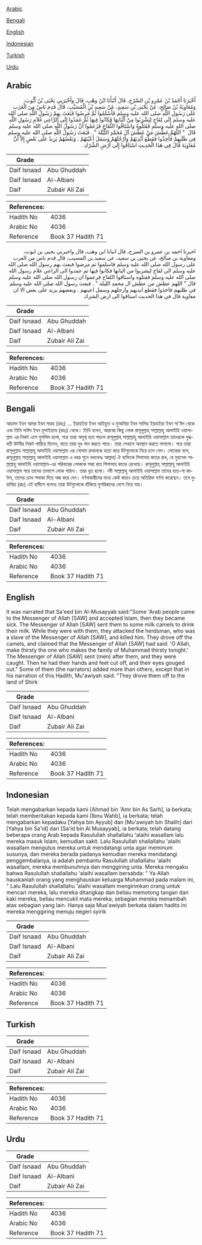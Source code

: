 [Arabic](#arabic)

[Bengali](#bengali)

[English](#english)

[Indonesian](#indonesian)

[Turkish](#turkish)

[Urdu](#urdu)

## Arabic


<div dir="rtl" lang="ar" style={{fontSize:'larger',backgroundColor:'#f8f9fa',padding:20}}>
أَخْبَرَنَا أَحْمَدُ بْنُ عَمْرِو بْنِ السَّرْحِ، قَالَ أَنْبَأَنَا ابْنُ وَهْبٍ، قَالَ وَأَخْبَرَنِي يَحْيَى بْنُ أَيُّوبَ، وَمُعَاوِيَةُ بْنُ صَالِحٍ، عَنْ يَحْيَى بْنِ سَعِيدٍ، عَنْ سَعِيدِ بْنِ الْمُسَيَّبِ، قَالَ قَدِمَ نَاسٌ مِنَ الْعَرَبِ عَلَى رَسُولِ اللَّهِ صلى الله عليه وسلم فَأَسْلَمُوا ثُمَّ مَرِضُوا فَبَعَثَ بِهِمْ رَسُولُ اللَّهِ صلى الله عليه وسلم إِلَى لِقَاحٍ لِيَشْرَبُوا مِنْ أَلْبَانِهَا فَكَانُوا فِيهَا ثُمَّ عَمَدُوا إِلَى الرَّاعِي غُلاَمِ رَسُولِ اللَّهِ صلى الله عليه وسلم فَقَتَلُوهُ وَاسْتَاقُوا اللِّقَاحَ فَزَعَمُوا أَنَّ رَسُولَ اللَّهِ صلى الله عليه وسلم قَالَ ‏ "‏ اللَّهُمَّ عَطِّشَ مَنْ عَطَّشَ آلَ مُحَمَّدٍ اللَّيْلَةَ ‏"‏ ‏.‏ فَبَعَثَ رَسُولُ اللَّهِ صلى الله عليه وسلم فِي طَلَبِهِمْ فَأُخِذُوا فَقَطَّعَ أَيْدِيَهُمْ وَأَرْجُلَهُمْ وَسَمَلَ أَعْيُنَهُمْ ‏.‏ وَبَعْضُهُمْ يَزِيدُ عَلَى بَعْضٍ إِلاَّ أَنَّ مُعَاوِيَةَ قَالَ فِي هَذَا الْحَدِيثِ اسْتَاقُوا إِلَى أَرْضِ الشِّرْكِ ‏.‏
</div>
<div style={{backgroundColor:'#f8f9fa',padding:20, marginBottom: 10}}><table> <thead> <tr> <th>Grade</th> <th></th> </tr> </thead> <tbody> <tr><td>Daif Isnaad</td><td>Abu Ghuddah</td></tr><tr><td>Daif Isnaad</td><td>Al-Albani</td></tr><tr><td>Daif</td><td>Zubair Ali Zai</td></tr></tbody></table><table> <thead> <tr> <th>References:</th> <th></th> </tr> </thead> <tbody><tr><td>Hadith No</td><td>4036</td></tr><tr><td>Arabic No</td><td>4036</td></tr><tr><td>Reference</td><td>Book 37 Hadith 71</td></tr></tbody></table></div>


<div dir="rtl" lang="ar" style={{fontSize:'larger',backgroundColor:'#f8f9fa',padding:20}}>
اخبرنا احمد بن عمرو بن السرح، قال انبانا ابن وهب، قال واخبرني يحيى بن ايوب، ومعاوية بن صالح، عن يحيى بن سعيد، عن سعيد بن المسيب، قال قدم ناس من العرب على رسول الله صلى الله عليه وسلم فاسلموا ثم مرضوا فبعث بهم رسول الله صلى الله عليه وسلم الى لقاح ليشربوا من البانها فكانوا فيها ثم عمدوا الى الراعي غلام رسول الله صلى الله عليه وسلم فقتلوه واستاقوا اللقاح فزعموا ان رسول الله صلى الله عليه وسلم قال " اللهم عطش من عطش ال محمد الليلة " . فبعث رسول الله صلى الله عليه وسلم في طلبهم فاخذوا فقطع ايديهم وارجلهم وسمل اعينهم . وبعضهم يزيد على بعض الا ان معاوية قال في هذا الحديث استاقوا الى ارض الشرك
</div>
<div style={{backgroundColor:'#f8f9fa',padding:20, marginBottom: 10}}><table> <thead> <tr> <th>Grade</th> <th></th> </tr> </thead> <tbody> <tr><td>Daif Isnaad</td><td>Abu Ghuddah</td></tr><tr><td>Daif Isnaad</td><td>Al-Albani</td></tr><tr><td>Daif</td><td>Zubair Ali Zai</td></tr></tbody></table><table> <thead> <tr> <th>References:</th> <th></th> </tr> </thead> <tbody><tr><td>Hadith No</td><td>4036</td></tr><tr><td>Arabic No</td><td>4036</td></tr><tr><td>Reference</td><td>Book 37 Hadith 71</td></tr></tbody></table></div>

## Bengali


<div dir="ltr" lang="bn" style={{fontSize:'larger',backgroundColor:'#f8f9fa',padding:20}}>
আহমদ ইবন আমর ইবন সারহ (রহঃ) ... ইয়াহইয়া ইবন আইয়্যুব ও মুআবিয়া ইবন সালিহ ইয়াহইয়া ইবন সা'ঈদ থেকে এবং তিনি সাঈদ ইবন মুসাইয়্যাব (রহঃ) থেকে। তিনি বলেন, আরবের কিছু লোক রাসূলুল্লাহ্ সাল্লাল্লাহু আলাইহি ওয়াসাল্লাম এর নিকট এসে মুসলিম হলো, পরে তারা অসুস্থ হয়ে পড়লে রাসূলুল্লাহ্ সাল্লাল্লাহু আলাইহি ওয়াসাল্লাম তাদেরকে দুগ্ধবতী উটনীর নিকট পাঠিয়ে দিলেন, যাতে তারা দুধ পান করতে পারে। তারা সেখানে অবস্থান করতে লাগলো। পরে তারা রাসূলুল্লাহ সাল্লাল্লাহু আলাইহি ওয়াসাল্লাম এর গোলাম রাখালকে হত্যা করে উটগুলোকে নিয়ে চলে গেল। লোকেরা বলে, রাসূলুল্লাহ্ সাল্লাল্লাহু আলাইহি ওয়াসাল্লাম এ খবর শুনে বললেনঃ আল্লাহ্! ঐ ব্যক্তিকে পিপাসায় কাতর রাখ, যে মুহাম্মদ সাল্লাল্লাহু আলাইহি ওয়াসাল্লাম-এর পরিবারের লোককে সারা রাত পিপাসায় কাতর রেখেছে। রাসূলুল্লাহ্ সাল্লাল্লাহু আলাইহি ওয়াসাল্লাম পরে তাদের তালাশে লোক পাঠান। তারা ধৃত হলো। নবী সাল্লাল্লাহু আলাইহি ওয়াসাল্লাম তাদের হাত-পা কাটান, তাদের চোখ শলাকা দিয়ে অন্ধ করে দেন। বর্ণনাকারীদের মধ্যে কেউ কারও চেয়ে অতিরিক্ত বর্ণনা করেছেন। তবে মুয়াবিয়া (রাঃ) এই হাদীসে বলেনঃ তারা উটগুলোকে হাঁকিয়ে মুশরিকদের দেশে নিয়ে যায়।
</div>
<div style={{backgroundColor:'#f8f9fa',padding:20, marginBottom: 10}}><table> <thead> <tr> <th>Grade</th> <th></th> </tr> </thead> <tbody> <tr><td>Daif Isnaad</td><td>Abu Ghuddah</td></tr><tr><td>Daif Isnaad</td><td>Al-Albani</td></tr><tr><td>Daif</td><td>Zubair Ali Zai</td></tr></tbody></table><table> <thead> <tr> <th>References:</th> <th></th> </tr> </thead> <tbody><tr><td>Hadith No</td><td>4036</td></tr><tr><td>Arabic No</td><td>4036</td></tr><tr><td>Reference</td><td>Book 37 Hadith 71</td></tr></tbody></table></div>

## English


<div dir="ltr" lang="en" style={{fontSize:'larger',backgroundColor:'#f8f9fa',padding:20}}>
It was narrated that Sa'eed bin Al-Musayyab said:"Some 'Arab people came to the Messenger of Allah [SAW] and accepted Islam, then they became sick. The Messenger of Allah [SAW] sent them to some milk camels to drink their milk. While they were with them, they attacked the herdsman, who was a slave of the Messenger of Allah [SAW], and killed him. They drove off the camels, and claimed that the Messenger of Allah [SAW] had said: 'O Allah, make thirsty the one who makes the family of Muhammad thirsty tonight.' The Messenger of Allah [SAW] sent (men) after them, and they were caught. Then he had their hands and feet cut off, and their eyes gouged out." Some of them (the narrators) added more than others, except that in his narration of this Hadith, Mu'awiyah said: "They drove them off to the land of Shirk
</div>
<div style={{backgroundColor:'#f8f9fa',padding:20, marginBottom: 10}}><table> <thead> <tr> <th>Grade</th> <th></th> </tr> </thead> <tbody> <tr><td>Daif Isnaad</td><td>Abu Ghuddah</td></tr><tr><td>Daif Isnaad</td><td>Al-Albani</td></tr><tr><td>Daif</td><td>Zubair Ali Zai</td></tr></tbody></table><table> <thead> <tr> <th>References:</th> <th></th> </tr> </thead> <tbody><tr><td>Hadith No</td><td>4036</td></tr><tr><td>Arabic No</td><td>4036</td></tr><tr><td>Reference</td><td>Book 37 Hadith 71</td></tr></tbody></table></div>

## Indonesian


<div dir="ltr" lang="id" style={{fontSize:'larger',backgroundColor:'#f8f9fa',padding:20}}>
Telah mengabarkan kepada kami [Ahmad bin 'Amr bin As Sarh], ia berkata; telah memberitakan kepada kami [Ibnu Wahb], ia berkata; telah mengabarkan kepadaku [Yahya bin Ayyub] dan [Mu'awiyah bin Shalih] dari [Yahya bin Sa'id] dari [Sa'id bin Al Musayyab], ia berkata; telah datang beberapa orang Arab kepada Rasulullah shallallahu 'alaihi wasallam lalu mereka masuk Islam, kemudian sakit. Lalu Rasulullah shallallahu 'alaihi wasallam mengutus mereka untuk mendatangi unta agar meminum susunya, dan mereka berada padanya kemudian mereka mendatangi penggembalanya, ia adalah pembantu Rasulullah shallallahu 'alaihi wasallam, mereka membunuhnya dan menggiring unta. Mereka mengaku bahwa Rasulullah shallallahu 'alaihi wasallam bersabda: " Ya Allah hauskanlah orang yang menghauskan keluarga Muhammad pada malam ini, " Lalu Rasulullah shallallahu 'alaihi wasallam mengirimkan orang untuk mencari mereka, lalu mereka ditangkap dan beliau memotong tangan dan kaki mereka, beliau mencukil mata mereka, sebagian mereka menambah atas sebagian yang lain. Hanya saja Mua'awiyah berkata dalam hadits ini mereka menggiring menuju negeri syirik
</div>
<div style={{backgroundColor:'#f8f9fa',padding:20, marginBottom: 10}}><table> <thead> <tr> <th>Grade</th> <th></th> </tr> </thead> <tbody> <tr><td>Daif Isnaad</td><td>Abu Ghuddah</td></tr><tr><td>Daif Isnaad</td><td>Al-Albani</td></tr><tr><td>Daif</td><td>Zubair Ali Zai</td></tr></tbody></table><table> <thead> <tr> <th>References:</th> <th></th> </tr> </thead> <tbody><tr><td>Hadith No</td><td>4036</td></tr><tr><td>Arabic No</td><td>4036</td></tr><tr><td>Reference</td><td>Book 37 Hadith 71</td></tr></tbody></table></div>

## Turkish


<div dir="ltr" lang="tr" style={{fontSize:'larger',backgroundColor:'#f8f9fa',padding:20}}>

</div>
<div style={{backgroundColor:'#f8f9fa',padding:20, marginBottom: 10}}><table> <thead> <tr> <th>Grade</th> <th></th> </tr> </thead> <tbody> <tr><td>Daif Isnaad</td><td>Abu Ghuddah</td></tr><tr><td>Daif Isnaad</td><td>Al-Albani</td></tr><tr><td>Daif</td><td>Zubair Ali Zai</td></tr></tbody></table><table> <thead> <tr> <th>References:</th> <th></th> </tr> </thead> <tbody><tr><td>Hadith No</td><td>4036</td></tr><tr><td>Arabic No</td><td>4036</td></tr><tr><td>Reference</td><td>Book 37 Hadith 71</td></tr></tbody></table></div>

## Urdu


<div dir="rtl" lang="ur" style={{fontSize:'larger',backgroundColor:'#f8f9fa',padding:20}}>

</div>
<div style={{backgroundColor:'#f8f9fa',padding:20, marginBottom: 10}}><table> <thead> <tr> <th>Grade</th> <th></th> </tr> </thead> <tbody> <tr><td>Daif Isnaad</td><td>Abu Ghuddah</td></tr><tr><td>Daif Isnaad</td><td>Al-Albani</td></tr><tr><td>Daif</td><td>Zubair Ali Zai</td></tr></tbody></table><table> <thead> <tr> <th>References:</th> <th></th> </tr> </thead> <tbody><tr><td>Hadith No</td><td>4036</td></tr><tr><td>Arabic No</td><td>4036</td></tr><tr><td>Reference</td><td>Book 37 Hadith 71</td></tr></tbody></table></div>